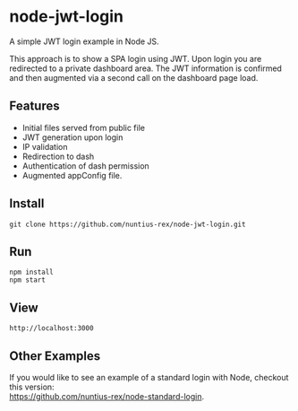 # node-jwt-login
A simple JWT login example in Node JS.

<p>This approach is to show a SPA login using JWT. Upon login you are redirected to a private dashboard area.
The JWT information is confirmed and then augmented via a second call on the dashboard page load.</p>

## Features
<p>
  <ul>
    <li>Initial files served from public file</li>
    <li>JWT generation upon login</li>
    <li>IP validation</li>
    <li>Redirection to dash</li>
    <li>Authentication of dash permission</li>
    <li>Augmented appConfig file.</li>  
  </ul>  
</p>

## Install
```
git clone https://github.com/nuntius-rex/node-jwt-login.git
```

## Run
```
npm install
npm start
```

## View
```
http://localhost:3000
```

## Other Examples

<p>If you would like to see an example of a standard login with Node, checkout this version: <br>
<a href="https://github.com/nuntius-rex/node-standard-login">https://github.com/nuntius-rex/node-standard-login</a>.
</p>
